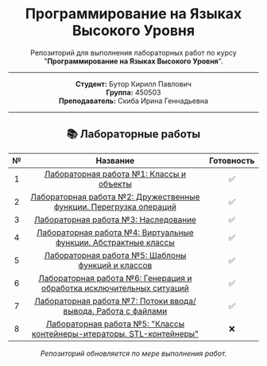 <div align = "center">

# Программирование на Языках Высокого Уровня

</div>

<div align = "center">
  
Репозиторий для выполнения лабораторных работ по курсу "**Программирование на Языках Высокого Уровня**".

</div>

---

<div align = "center">

**Студент:** Бутор Кирилл Павлович <br>
**Группа:** 450503  
**Преподаватель:** Скиба Ирина Геннадьевна

</div>

---

<div align = "center">
  
## 📚 Лабораторные работы

</div>

<div align = "center">

| № | Название | Готовность |
|:---:|:----------:|:--------:|
| 1 | [Лабораторная работа №1: Классы и объекты](./lab1)| ✅ |
| 2 | [Лабораторная работа №2: Дружественные функции. Перегрузка операций](./lab2) | ✅ |
| 3 | [Лабораторная работа №3: Наследование](./lab3) | ✅ |
| 4 | [Лабораторная работа №4: Виртуальные функции. Абстрактные классы](./lab4) | ✅ |
| 5 | [Лабораторная работа №5: Шаблоны функций и классов](./lab5) | ✅ |
| 6 | [Лабораторная работа №6: Генерация и обработка исключительных ситуаций](./lab6) | ✅ |
| 7 | [Лабораторная работа №7: Потоки ввода/вывода. Работа с файлами](./lab7) | ✅ |
| 8 | [Лабораторная работа №5: "Классы контейнеры-итераторы. STL-контейнеры"](./lab8) | ❌ |

</div>

<div align = "center">

_Репозиторий обновляется по мере выполнения работ._

</div>
